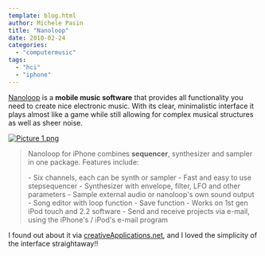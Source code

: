 ```yaml
---
template: blog.html
author: Michele Pasin
title: "Nanoloop"
date: 2010-02-24
categories: 
  - "computermusic"
tags: 
  - "hci"
  - "iphone"
---
```


[Nanoloop](http://www.nanoloop.com/) is a **mobile music software** that provides all functionality you need to create nice electronic music. With its clear, minimalistic interface it plays almost like a game while still allowing for complex musical structures as well as sheer noise.

[![Picture 1.png](/img/picture-15.png)](http://vimeo.com/9520814)

> Nanoloop for iPhone combines **sequencer**, synthesizer and sampler in one package. Features include:
> 
> \- Six channels, each can be synth or sampler - Fast and easy to use stepsequencer - Synthesizer with envelope, filter, LFO and other parameters - Sample external audio or nanoloop's own sound output - Song editor with loop function - Save function - Works on 1st gen iPod touch and 2.2 software - Send and receive projects via e-mail, using the iPhone's / iPod's e-mail program

I found out about it via [creativeApplications.net](http://www.creativeapplications.net/iphone/nanoloop-iphone-sound/), and I loved the simplicity of the interface straightaway!!
